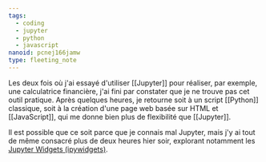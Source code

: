 ```yaml
---
tags:
  - coding
  - jupyter
  - python
  - javascript
nanoid: pcnej166jamw
type: fleeting_note
---
```

Les deux fois où j'ai essayé d'utiliser [[Jupyter]] pour réaliser, par exemple, une calculatrice financière, j'ai fini par constater que je ne trouve pas cet outil pratique. Après quelques heures, je retourne soit à un script [[Python]] classique, soit à la création d'une page web basée sur HTML et [[JavaScript]], qui me donne bien plus de flexibilité que [[Jupyter]].

Il est possible que ce soit parce que je connais mal Jupyter, mais j'y ai tout de même consacré plus de deux heures hier soir, explorant notamment les [Jupyter Widgets (ipywidgets)](https://ipywidgets.readthedocs.io/en/latest/index.html).
